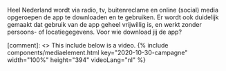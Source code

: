 Heel Nederland wordt via radio, tv, buitenreclame en online (social) media opgeroepen de app te downloaden en te gebruiken. Er wordt ook duidelijk gemaakt dat gebruik van de app geheel vrijwillig is, en werkt zonder persoons- of locatiegegevens. Voor wie download jij de app?

[comment]: <> This include below is a video.
{% include components/mediaelement.html key="2020-10-30-campagne" width="100%" height="394" videoLang="nl" %}
